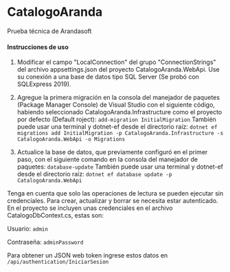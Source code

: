 # CatalogoAranda

Prueba técnica de Arandasoft

#### Instrucciones de uso

1. Modificar el campo "LocalConnection" del grupo "ConnectionStrings" del archivo appsettings.json del proyecto CatalogoAranda.WebApi. Use su conexión a una base de datos tipo SQL Server (Se probó con SQLExpress 2019).

2. Agregue la primera migración en la consola del manejador de paquetes (Package Manager Console) de Visual Studio con el siguiente código, habiendo seleccionado CatalogoAranda.Infrastructure como el proyecto por defecto (Default roject): 
`add-migration InitialMigration`
También puede usar una terminal y dotnet-ef desde el directorio raíz:
`dotnet ef migrations add InitialMigration -p CatalogoAranda.Infrastructure -s CatalogoAranda.WebApi -o Migrations`

3. Actualice la base de datos, que previamente configuró en el primer paso, con el siguiente comando en la consola del manejador de paquetes:
`database-update`
También puede usar una terminal y dotnet-ef desde el directorio raíz:
`dotnet ef database update -p CatalogoAranda.WebApi`

Tenga en cuenta que solo las operaciones de lectura se pueden ejecutar sin credenciales. Para crear, actualizar y borrar se necesita estar autenticado. En el proyecto se incluyen unas credenciales en el archivo CatalogoDbContext.cs, estas son:

Usuario: `admin`

Contraseña: `adminPassword`

Para obtener un JSON web token ingrese estos datos en `/api/authentication/IniciarSesion`
